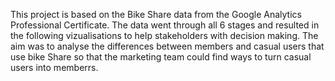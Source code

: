 This project is based on the Bike Share data from the Google Analytics Professional Certificate. The data went through all 6 stages and resulted in the following vizualisations to help stakeholders with decision making. The aim was to analyse the differences between members and casual users that use bike Share so that the marketing team could find ways to turn casual users into memberrs.
